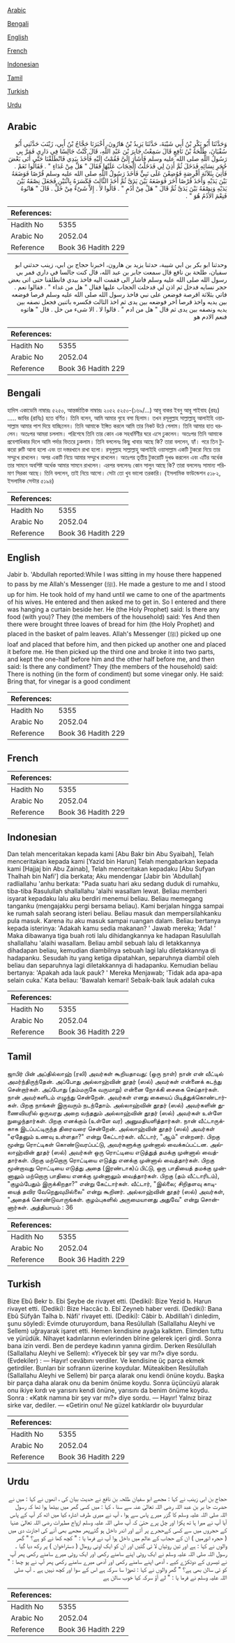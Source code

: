 [Arabic](#arabic)

[Bengali](#bengali)

[English](#english)

[French](#french)

[Indonesian](#indonesian)

[Tamil](#tamil)

[Turkish](#turkish)

[Urdu](#urdu)

## Arabic


<div dir="rtl" lang="ar" style={{fontSize:'larger',backgroundColor:'#f8f9fa',padding:20}}>
وَحَدَّثَنَا أَبُو بَكْرِ بْنُ أَبِي شَيْبَةَ، حَدَّثَنَا يَزِيدُ بْنُ هَارُونَ، أَخْبَرَنَا حَجَّاجُ بْنُ أَبِي، زَيْنَبَ حَدَّثَنِي أَبُو سُفْيَانَ، طَلْحَةُ بْنُ نَافِعٍ قَالَ سَمِعْتُ جَابِرَ بْنَ عَبْدِ اللَّهِ، قَالَ كُنْتُ جَالِسًا فِي دَارِي فَمَرَّ بِي رَسُولُ اللَّهِ صلى الله عليه وسلم فَأَشَارَ إِلَىَّ فَقُمْتُ إِلَيْهِ فَأَخَذَ بِيَدِي فَانْطَلَقْنَا حَتَّى أَتَى بَعْضَ حُجَرِ نِسَائِهِ فَدَخَلَ ثُمَّ أَذِنَ لِي فَدَخَلْتُ الْحِجَابَ عَلَيْهَا فَقَالَ ‏"‏ هَلْ مِنْ غَدَاءٍ ‏"‏ ‏.‏ فَقَالُوا نَعَمْ ‏.‏ فَأُتِيَ بِثَلاَثَةِ أَقْرِصَةٍ فَوُضِعْنَ عَلَى نَبِيٍّ فَأَخَذَ رَسُولُ اللَّهِ صلى الله عليه وسلم قُرْصًا فَوَضَعَهُ بَيْنَ يَدَيْهِ وَأَخَذَ قُرْصًا آخَرَ فَوَضَعَهُ بَيْنَ يَدَىَّ ثُمَّ أَخَذَ الثَّالِثَ فَكَسَرَهُ بِاثْنَيْنِ فَجَعَلَ نِصْفَهُ بَيْنَ يَدَيْهِ وَنِصْفَهُ بَيْنَ يَدَىَّ ثُمَّ قَالَ ‏"‏ هَلْ مِنْ أُدُمٍ ‏"‏ ‏.‏ قَالُوا لاَ ‏.‏ إِلاَّ شَىْءٌ مِنْ خَلٍّ ‏.‏ قَالَ ‏"‏ هَاتُوهُ فَنِعْمَ الأُدُمُ هُوَ ‏"‏ ‏.‏
</div>
<div style={{backgroundColor:'#f8f9fa',padding:20, marginBottom: 10}}><table> <thead> <tr> <th>References:</th> <th></th> </tr> </thead> <tbody><tr><td>Hadith No</td><td>5355</td></tr><tr><td>Arabic No</td><td>2052.04</td></tr><tr><td>Reference</td><td>Book 36 Hadith 229</td></tr></tbody></table></div>


<div dir="rtl" lang="ar" style={{fontSize:'larger',backgroundColor:'#f8f9fa',padding:20}}>
وحدثنا ابو بكر بن ابي شيبة، حدثنا يزيد بن هارون، اخبرنا حجاج بن ابي، زينب حدثني ابو سفيان، طلحة بن نافع قال سمعت جابر بن عبد الله، قال كنت جالسا في داري فمر بي رسول الله صلى الله عليه وسلم فاشار الى فقمت اليه فاخذ بيدي فانطلقنا حتى اتى بعض حجر نسايه فدخل ثم اذن لي فدخلت الحجاب عليها فقال " هل من غداء " . فقالوا نعم . فاتي بثلاثة اقرصة فوضعن على نبي فاخذ رسول الله صلى الله عليه وسلم قرصا فوضعه بين يديه واخذ قرصا اخر فوضعه بين يدى ثم اخذ الثالث فكسره باثنين فجعل نصفه بين يديه ونصفه بين يدى ثم قال " هل من ادم " . قالوا لا . الا شىء من خل . قال " هاتوه فنعم الادم هو
</div>
<div style={{backgroundColor:'#f8f9fa',padding:20, marginBottom: 10}}><table> <thead> <tr> <th>References:</th> <th></th> </tr> </thead> <tbody><tr><td>Hadith No</td><td>5355</td></tr><tr><td>Arabic No</td><td>2052.04</td></tr><tr><td>Reference</td><td>Book 36 Hadith 229</td></tr></tbody></table></div>

## Bengali


<div dir="ltr" lang="bn" style={{fontSize:'larger',backgroundColor:'#f8f9fa',padding:20}}>
হাদিস একাডেমি নাম্বারঃ ৫২৫০, আন্তর্জাতিক নাম্বারঃ ২০৫২ ৫২৫০-(১৬৯/...) আবূ বাকর ইবনু আবূ শাইবাহ (রহঃ) ..... জাবির (রাযিঃ) হতে বর্ণিত। তিনি বলেন, আমি আমার গৃহে বসা ছিলাম। তখন রসূলুল্লাহ সাল্লাল্লাহু আলাইহি ওয়াসাল্লাম আমার পাশ দিয়ে যাচ্ছিলেন। তিনি আমাকে ইঙ্গিত করলে আমি তার নিকট উঠে গেলাম। তিনি আমার হাত ধরলেন। অতঃপর আমরা চললাম। পরিশেষে তিনি তার কোন এক সহধর্মিণীর ঘরে এসে ঢুকলেন। অতঃপর তিনি আমাকে প্রবেশাধিকার দিলে আমি পর্দার ভিতরে ঢুকলাম। তিনি বললেনঃ কিছু খাবার আছে কি? তারা বললেন, হ্যাঁ। পরে তিন টুকরো রুটি আনা হলো এবং তা দস্তরখানে রাখা হলো। রসূলুল্লাহ সাল্লাল্লাহু আলাইহি ওয়াসাল্লাম একটি টুকরো নিয়ে তার সম্মুখে রাখলেন। অপর একটি নিয়ে আমার সম্মুখে রাখলেন। অতঃপর তৃতীয় টুকরোটি দুখণ্ড করলেন এবং এটির অর্ধেক তার সামনে অবশিষ্ট অর্ধেক আমার সামনে রাখলেন। এরপর বললেনঃ কোন সালুন আছে কি? তারা বললেনঃ সামান্য পরিমাণ সিরকা আছে। তিনি বললেন, তাই নিয়ে আসো। সেটা তো খুব ভালো তরকারি। (ইসলামিক ফাউন্ডেশন ৫১৮২, ইসলামিক সেন্টার ৫১৯৪)
</div>
<div style={{backgroundColor:'#f8f9fa',padding:20, marginBottom: 10}}><table> <thead> <tr> <th>References:</th> <th></th> </tr> </thead> <tbody><tr><td>Hadith No</td><td>5355</td></tr><tr><td>Arabic No</td><td>2052.04</td></tr><tr><td>Reference</td><td>Book 36 Hadith 229</td></tr></tbody></table></div>

## English


<div dir="ltr" lang="en" style={{fontSize:'larger',backgroundColor:'#f8f9fa',padding:20}}>
Jabir b. 'Abdullah reported:While I was sitting in my house there happened to pass by me Allah's Messenger (ﷺ). He made a gesture to me and I stood up for him. He took hold of my hand until we came to one of the apartments of his wives. He entered and then asked me to get in. So I entered and there was hanging a curtain beside her. He (the Holy Prophet) said: Is there any food (with you)? They (the members of the household) said: Yes And then there were brought three loaves of bread for him (the Holy Prophet) and placed in the basket of palm leaves. Allah's Messenger (ﷺ) picked up one loaf and placed that before him, and then picked up another one and placed it before me. He then picked up the third one and broke it into two parts, and kept the one-half before him and the other half before me, and then said: Is there any condiment? They (the members of the household) said: There is nothing (in the form of condiment) but some vinegar only. He said: Bring that, for vinegar is a good condiment
</div>
<div style={{backgroundColor:'#f8f9fa',padding:20, marginBottom: 10}}><table> <thead> <tr> <th>References:</th> <th></th> </tr> </thead> <tbody><tr><td>Hadith No</td><td>5355</td></tr><tr><td>Arabic No</td><td>2052.04</td></tr><tr><td>Reference</td><td>Book 36 Hadith 229</td></tr></tbody></table></div>

## French


<div dir="ltr" lang="fr" style={{fontSize:'larger',backgroundColor:'#f8f9fa',padding:20}}>

</div>
<div style={{backgroundColor:'#f8f9fa',padding:20, marginBottom: 10}}><table> <thead> <tr> <th>References:</th> <th></th> </tr> </thead> <tbody><tr><td>Hadith No</td><td>5355</td></tr><tr><td>Arabic No</td><td>2052.04</td></tr><tr><td>Reference</td><td>Book 36 Hadith 229</td></tr></tbody></table></div>

## Indonesian


<div dir="ltr" lang="id" style={{fontSize:'larger',backgroundColor:'#f8f9fa',padding:20}}>
Dan telah menceritakan kepada kami [Abu Bakr bin Abu Syaibah], Telah menceritakan kepada kami [Yazid bin Harun] Telah mengabarkan kepada kami [Hajjaj bin Abu Zainab], Telah menceritakan kepadaku [Abu Sufyan Thalhah bin Nafi'] dia berkata; Aku mendengar [Jabir bin 'Abdullah] radliallahu 'anhu berkata: "Pada suatu hari aku sedang duduk di rumahku, tiba-tiba Rasulullah shallallahu 'alaihi wasallam lewat. Beliau memberi isyarat kepadaku lalu aku berdiri menemui beliau. Beliau memegang tanganku (mengajakku pergi bersama beliau). Kami berjalan hingga sampai ke rumah salah seorang isteri beliau. Beliau masuk dan mempersilahkanku pula masuk. Karena itu aku masuk sampai ruangan dalam. Beliau bertanya kepada isterinya: 'Adakah kamu sedia makanan? ' Jawab mereka; 'Ada! ' Maka dibawanya tiga buah roti lalu dihidangkannya ke hadapan Rasulullah shallallahu 'alaihi wasallam. Beliau ambil sebuah lalu di letakkannya dihadapan beliau, kemudian diambilnya sebuah lagi lalu diletakkannya di hadapanku. Sesudah itu yang ketiga dipatahkan, separuhnya diambil oleh beliau dan separuhnya lagi diletakkannya di hadapanku. Kemudian beliau bertanya: 'Apakah ada lauk pauk? ' Mereka Menjawab; 'Tidak ada apa-apa selain cuka.' Kata beliau: 'Bawalah kemari! Sebaik-baik lauk adalah cuka
</div>
<div style={{backgroundColor:'#f8f9fa',padding:20, marginBottom: 10}}><table> <thead> <tr> <th>References:</th> <th></th> </tr> </thead> <tbody><tr><td>Hadith No</td><td>5355</td></tr><tr><td>Arabic No</td><td>2052.04</td></tr><tr><td>Reference</td><td>Book 36 Hadith 229</td></tr></tbody></table></div>

## Tamil


<div dir="ltr" lang="ta" style={{fontSize:'larger',backgroundColor:'#f8f9fa',padding:20}}>
ஜாபிர் பின் அப்தில்லாஹ் (ரலி) அவர்கள் கூறியதாவது: (ஒரு நாள்) நான் என் வீட்டில் அமர்ந்திருந்தேன். அப்போது அல்லாஹ்வின் தூதர் (ஸல்) அவர்கள் என்னைக் கடந்து சென்றார்கள். அப்போது (தம்மருகே வருமாறு) என்னை நோக்கி சைகை செய்தார்கள். நான் அவர்களிடம் எழுந்து சென்றேன். அவர்கள் எனது கையைப் பிடித்துக்கொண்டார்கள். பிறகு நாங்கள் இருவரும் நடந்தோம். அல்லாஹ்வின் தூதர் (ஸல்) அவர்களின் துணைவியரில் ஒருவரது அறை வந்ததும் அல்லாஹ்வின் தூதர் (ஸல்) அவர்கள் உள்ளே நுழைந்தார்கள். பிறகு எனக்கும் (உள்ளே வர) அனுமதியளித்தார்கள். நான் வீட்டாருக்காக இடப்பட்டிருந்த திரைவரை சென்றேன். அல்லாஹ்வின் தூதர் (ஸல்) அவர்கள் "ஏதேனும் உணவு உள்ளதா?" என்று கேட்டார்கள். வீட்டார், "ஆம்" என்றனர். பிறகு மூன்று ரொட்டிகள் கொண்டுவரப்பட்டு, அவர்களுக்கு முன்னால் வைக்கப்பட்டன. அல்லாஹ்வின் தூதர் (ஸல்) அவர்கள் ஒரு ரொட்டியை எடுத்துத் தமக்கு முன்னால் வைத்தார்கள். பிறகு மற்றொரு ரொட்டியை எடுத்து எனக்கு முன்னால் வைத்தார்கள். பிறகு மூன்றாவது ரொட்டியை எடுத்து அதை (இரண்டாக)ப் பிட்டு, ஒரு பாதியைத் தமக்கு முன்னாலும் மற்றொரு பாதியை எனக்கு முன்னாலும் வைத்தார்கள். பிறகு (தம் வீட்டாரிடம்), "குழம்பேதும் இருக்கிறதா?" என்று கேட்டார்கள். வீட்டார், "இல்லை; சிறிதளவு காடியைத் தவிர வேறெதுவுமில்லை" என்று கூறினர். அல்லாஹ்வின் தூதர் (ஸல்) அவர்கள், "அதைக் கொண்டுவாருங்கள். குழம்புகளில் அருமையானது அதுவே" என்று சொன்னார்கள். அத்தியாயம் : 36
</div>
<div style={{backgroundColor:'#f8f9fa',padding:20, marginBottom: 10}}><table> <thead> <tr> <th>References:</th> <th></th> </tr> </thead> <tbody><tr><td>Hadith No</td><td>5355</td></tr><tr><td>Arabic No</td><td>2052.04</td></tr><tr><td>Reference</td><td>Book 36 Hadith 229</td></tr></tbody></table></div>

## Turkish


<div dir="ltr" lang="tr" style={{fontSize:'larger',backgroundColor:'#f8f9fa',padding:20}}>
Bize Ebû Bekr b. Ebi Şeybe de rivayet etti. (Dediki): Bize Yezid b. Harun rivayet etti. (Dediki): Bize Haccâc b. Ebî Zeyneb haber verdi. (Dediki): Bana Ebû Süfyân Taîha b. Nâfi' rivayet etti. (Dediki): Câbir b. AbdiIIah'i dinledim, şunu söyledi: Evimde oturuyordum, bana Resûlullah (Sallallahu Aleyhi ve Sellem) uğrayarak işaret etti. Hemen kendisine ayağa kalktım. Elimden tuttu ve yürüdük. Nihayet kadınlarının evlerinden bîrine gelerek içeri girdi. Sonra bana izin verdi. Ben de perdeye kadının yanına girdim. Derken ResûIullah (Sallallahu Aleyhi ve Sellem): «Yiyecek bîr şey var mı?» diye sordu. (Evdekiler) : — Hayır! cevâbını verdiler. Ve kendisine üç parça ekmek getirdiler. Bunları bir sofranın üzerine koydular. Müteakiben Resûlullah (Sallallahu Aleyhi ve Sellem) bir parça alarak onu kendi önüne koydu. Başka bir parça daha alarak onu da benim önüme koydu. Sonra üçüncüyü alarak onu ikiye kırdı ve yarısını kendi önüne, yarısını da benim önüme koydu. Sonra : «Katık namına bir şey var mı?» diye sordu. — Hayır! Yalnız biraz sirke var, dediler. — «Getirin onu! Ne güzel katıklardır ol» buyurdular
</div>
<div style={{backgroundColor:'#f8f9fa',padding:20, marginBottom: 10}}><table> <thead> <tr> <th>References:</th> <th></th> </tr> </thead> <tbody><tr><td>Hadith No</td><td>5355</td></tr><tr><td>Arabic No</td><td>2052.04</td></tr><tr><td>Reference</td><td>Book 36 Hadith 229</td></tr></tbody></table></div>

## Urdu


<div dir="rtl" lang="ur" style={{fontSize:'larger',backgroundColor:'#f8f9fa',padding:20}}>
حجاج بن ابی زینب نے کہا : مجھے ابو سفیان طلحہ بن نافع نے حدیث بیان کی ، انھوں نے کہا : میں نے حضرت جا بر بن عبد اللہ رضی اللہ تعالیٰ عنہ سے سنا ، کہا : میں کسی گھر میں بیٹھا ہوا تھا کہ رسول اللہ صلی اللہ علیہ وسلم کا گزر میرے پاس سے ہوا ، آپ نے میری طرف اشارہ کیا میں اٹھ کر آپ کے پاس آیا آپ نے میرا ہا تھ پکڑا اور چل پرے حتیٰ کہ آپ صلی اللہ علیہ وسلم ازواج مطہرات رضی اللہ تعالیٰ عنہا کے حجروں میں سے کسی کےحجرے پر آئے اور اندر داخل ہو گئےپھر مجھے بھی آنے کی اجازت دی میں ( حجرہ انورمیں ) ان کے حجاب کے عالم میں داخل ہوا آپ نے فرما یا : " کچھ کھا نے کو ہے؟ " گھر والوں نے کہا : ہے اور تین روٹیاں لا ئی گئیں اور ان کو ایک اونی رومال ( دستراخوان ) پر رکھ دیا گیا ۔ رسول اللہ صلی اللہ علیہ وسلم نے ایک روٹی اپنے سامنے رکھی اور ایک روٹی میرے سامنے رکھی پھر آپ نے تیسری کے دوٹکڑے کیے ، آدھی اپنے سامنے رکھی اور آدھی میرے سامنے رکھی پھر آپ نے پو چھا : " کو ئی سالن بھی ہے؟ " گھر والوں نے کہا : تھوڑا سا سرکہ ہے اس کے سوا اور کچھ نہیں ہے ۔ آپ صلی اللہ علیہ وسلم نے فرما یا : " لے آؤ سرکہ کیا خوب سالن ہے
</div>
<div style={{backgroundColor:'#f8f9fa',padding:20, marginBottom: 10}}><table> <thead> <tr> <th>References:</th> <th></th> </tr> </thead> <tbody><tr><td>Hadith No</td><td>5355</td></tr><tr><td>Arabic No</td><td>2052.04</td></tr><tr><td>Reference</td><td>Book 36 Hadith 229</td></tr></tbody></table></div>